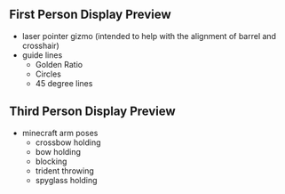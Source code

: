 ## First Person Display Preview
- laser pointer gizmo (intended to help with the alignment of barrel and crosshair)
- guide lines
  - Golden Ratio
  - Circles
  - 45 degree lines

## Third Person Display Preview
- minecraft arm poses
  - crossbow holding
  - bow holding
  - blocking
  - trident throwing
  - spyglass holding